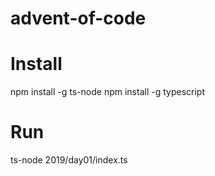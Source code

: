 # advent-of-code

# Install
npm install -g ts-node
npm install -g typescript

# Run
ts-node 2019/day01/index.ts